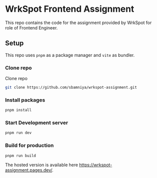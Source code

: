 # WrkSpot Frontend Assignment

This repo contains the code for the assignment provided by WrkSpot for role of Frontend Engineer.

## Setup

This repo uses `pnpm` as a package manager and `vite` as bundler.

### Clone repo

Clone repo

```sh
git clone https://github.com/sbamniya/wrkspot-assignment.git
```

### Install packages

```sh
pnpm install
```

### Start Development server

```sh
pnpm run dev
```

### Build for production

```sh
pnpm run build
```

The hosted version is available here https://wrkspot-assignment.pages.dev/.
